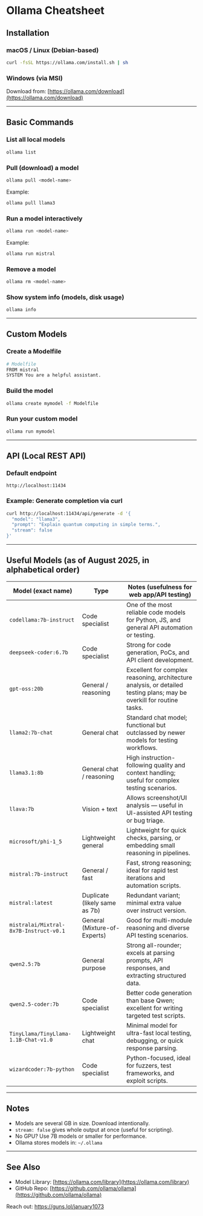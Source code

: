 # Ollama Cheatsheet

## Installation

### macOS / Linux (Debian-based)
```bash
curl -fsSL https://ollama.com/install.sh | sh
````

### Windows (via MSI)

Download from: [https://ollama.com/download](https://ollama.com/download)

---

## Basic Commands

### List all local models

```bash
ollama list
```

### Pull (download) a model

```bash
ollama pull <model-name>
```

Example:

```bash
ollama pull llama3
```

### Run a model interactively

```bash
ollama run <model-name>
```

Example:

```bash
ollama run mistral
```

### Remove a model

```bash
ollama rm <model-name>
```

### Show system info (models, disk usage)

```bash
ollama info
```

---

## Custom Models

### Create a Modelfile

```bash
# Modelfile
FROM mistral
SYSTEM You are a helpful assistant.
```

### Build the model

```bash
ollama create mymodel -f Modelfile
```

### Run your custom model

```bash
ollama run mymodel
```

---

## API (Local REST API)

### Default endpoint

```
http://localhost:11434
```

### Example: Generate completion via curl

```bash
curl http://localhost:11434/api/generate -d '{
  "model": "llama3",
  "prompt": "Explain quantum computing in simple terms.",
  "stream": false
}'
```

---

## Useful Models (as of August 2025, in alphabetical order)

| Model (exact name)                     | Type                          | Notes (usefulness for web app/API testing)                                                                            |
| -------------------------------------- | ----------------------------- | --------------------------------------------------------------------------------------------------------------------- |
| `codellama:7b-instruct`                | Code specialist               | One of the most reliable code models for Python, JS, and general API automation or testing.                           |
| `deepseek-coder:6.7b`                  | Code specialist               | Strong for code generation, PoCs, and API client development.                                                         |
| `gpt-oss:20b`                          | General / reasoning           | Excellent for complex reasoning, architecture analysis, or detailed testing plans; may be overkill for routine tasks. |
| `llama2:7b-chat`                       | General chat                  | Standard chat model; functional but outclassed by newer models for testing workflows.                                 |
| `llama3.1:8b`                          | General chat / reasoning      | High instruction-following quality and context handling; useful for complex testing scenarios.                        |
| `llava:7b`                             | Vision + text                 | Allows screenshot/UI analysis — useful in UI-assisted API testing or bug triage.                                      |
| `microsoft/phi-1_5`                    | Lightweight general           | Lightweight for quick checks, parsing, or embedding small reasoning in pipelines.                                     |
| `mistral:7b-instruct`                  | General / fast                | Fast, strong reasoning; ideal for rapid test iterations and automation scripts.                                       |
| `mistral:latest`                       | Duplicate (likely same as 7b) | Redundant variant; minimal extra value over instruct version.                                                         |
| `mistralai/Mixtral-8x7B-Instruct-v0.1` | General (Mixture-of-Experts)  | Good for multi-module reasoning and diverse API testing scenarios.                                                    |
| `qwen2.5:7b`                           | General purpose               | Strong all-rounder; excels at parsing prompts, API responses, and extracting structured data.                         |
| `qwen2.5-coder:7b`                     | Code specialist               | Better code generation than base Qwen; excellent for writing targeted test scripts.                                   |
| `TinyLlama/TinyLlama-1.1B-Chat-v1.0`   | Lightweight chat              | Minimal model for ultra-fast local testing, debugging, or quick response parsing.                                     |
| `wizardcoder:7b-python`                | Code specialist               | Python-focused, ideal for fuzzers, test frameworks, and exploit scripts.                                              |


---

## Notes

* Models are several GB in size. Download intentionally.
* `stream: false` gives whole output at once (useful for scripting).
* No GPU? Use 7B models or smaller for performance.
* Ollama stores models in: `~/.ollama`

---

## See Also

* Model Library: [https://ollama.com/library](https://ollama.com/library)
* GitHub Repo: [https://github.com/ollama/ollama](https://github.com/ollama/ollama)

Reach out: https://guns.lol/january1073
